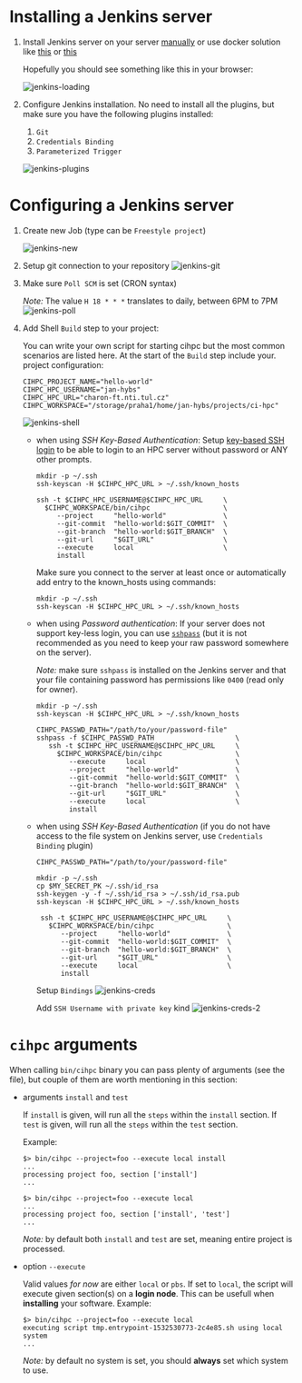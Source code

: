 # Installing a Jenkins server
  1. Install Jenkins server on your server [manually](https://wiki.jenkins.io/display/JENKINS/Installing+Jenkins+on+Ubuntu) or use docker solution like [this](https://github.com/jenkinsci/docker) or [this](https://jenkins.io/doc/book/installing/#downloading-and-running-jenkins-in-docker)
  
      Hopefully you should see something like this in your browser:
      
      ![jenkins-loading](imgs/jenkins-loading.png)

  2. Configure Jenkins installation. No need to install all the plugins, but make sure you have the following plugins installed:
      1. `Git`
      2. `Credentials Binding`
      3. `Parameterized Trigger`

      ![jenkins-plugins](imgs/jenkins-plugins-2.png)    

# Configuring a Jenkins server
  1. Create new Job (type can be `Freestyle project`)
  
      ![jenkins-new](imgs/jenkins-new.png)

  2. Setup git connection to your repository
      ![jenkins-git](imgs/jenkins-git.png)

  3. Make sure `Poll SCM` is set (CRON syntax)
  
      *Note:* The value `H 18 * * *` translates to daily, between 6PM to 7PM
      ![jenkins-poll](imgs/jenkins-poll.png)

  4. Add Shell `Build` step to your project:
  
      You can write your own script for starting cihpc but the most common 
      scenarios are listed here. At the start of the `Build` step include your.
      project configuration:
      
      ```shell
      CIHPC_PROJECT_NAME="hello-world"
      CIHPC_HPC_USERNAME="jan-hybs"
      CIHPC_HPC_URL="charon-ft.nti.tul.cz"
      CIHPC_WORKSPACE="/storage/praha1/home/jan-hybs/projects/ci-hpc"
      ```
      ![jenkins-shell](imgs/jenkins-shell.png)
      
      - when using *SSH Key-Based Authentication*:
          Setup [key-based SSH login](https://www.ssh.com/ssh/copy-id) to be able to login to an HPC server without password or ANY other prompts.
          
          ```shell
          mkdir -p ~/.ssh
          ssh-keyscan -H $CIHPC_HPC_URL > ~/.ssh/known_hosts
          
          ssh -t $CIHPC_HPC_USERNAME@$CIHPC_HPC_URL     \
            $CIHPC_WORKSPACE/bin/cihpc                  \
               --project     "hello-world"              \
               --git-commit  "hello-world:$GIT_COMMIT"  \
               --git-branch  "hello-world:$GIT_BRANCH"  \
               --git-url     "$GIT_URL"                 \
               --execute     local                      \
               install
          ```
          
          Make sure you connect to the server at least once or automatically add entry to the known_hosts using commands:
          
           ```
           mkdir -p ~/.ssh
           ssh-keyscan -H $CIHPC_HPC_URL > ~/.ssh/known_hosts
         ```
         
      - when using *Password authentication*:
         If your server does not support key-less login, you can use [`sshpass`](https://askubuntu.com/questions/282319/how-to-use-sshpass) (but it is not recommended as you need to keep your raw password somewhere on the server).
         
         *Note:* make sure `sshpass` is installed on the Jenkins server and that
         your file containing password has permissions like `0400` (read only for owner).
         
           ```shell
           mkdir -p ~/.ssh
           ssh-keyscan -H $CIHPC_HPC_URL > ~/.ssh/known_hosts
           
           CIHPC_PASSWD_PATH="/path/to/your/password-file"
           sshpass -f $CIHPC_PASSWD_PATH                    \
              ssh -t $CIHPC_HPC_USERNAME@$CIHPC_HPC_URL     \
                $CIHPC_WORKSPACE/bin/cihpc                  \
                   --execute     local                      \
                   --project     "hello-world"              \
                   --git-commit  "hello-world:$GIT_COMMIT"  \
                   --git-branch  "hello-world:$GIT_BRANCH"  \
                   --git-url     "$GIT_URL"                 \
                   --execute     local                      \
                   install
           ```
           
       - when using *SSH Key-Based Authentication* (if you do not have access to the file system on Jenkins server, use `Credentials Binding` plugin)
        
          ```shell
          CIHPC_PASSWD_PATH="/path/to/your/password-file"
          
          mkdir -p ~/.ssh
          cp $MY_SECRET_PK ~/.ssh/id_rsa
          ssh-keygen -y -f ~/.ssh/id_rsa > ~/.ssh/id_rsa.pub
          ssh-keyscan -H $CIHPC_HPC_URL > ~/.ssh/known_hosts
          
           ssh -t $CIHPC_HPC_USERNAME@$CIHPC_HPC_URL     \
             $CIHPC_WORKSPACE/bin/cihpc                  \
                --project     "hello-world"              \
                --git-commit  "hello-world:$GIT_COMMIT"  \
                --git-branch  "hello-world:$GIT_BRANCH"  \
                --git-url     "$GIT_URL"                 \
                --execute     local                      \
                install
          ```
          
          Setup `Bindings`
          ![jenkins-creds](imgs/jenkins-creds.png)
          
          Add `SSH Username with private key` kind
          ![jenkins-creds-2](imgs/jenkins-creds-2.png)
  
# `cihpc` arguments
When calling `bin/cihpc` binary you can pass plenty of arguments (see the file),
but couple of them are worth mentioning in this section: 
  - arguments `install` and `test`
  
    If `install` is given, will run all the `steps` within the `install` section.
    If `test` is given, will run all the `steps` within the `test` section.
    
    Example:
    
    ```shell
    $> bin/cihpc --project=foo --execute local install
    ...
    processing project foo, section ['install']
    ...
    ```
    ```shell
    $> bin/cihpc --project=foo --execute local
    ...
    processing project foo, section ['install', 'test']
    ...
    ```
    
    *Note:* by default both `install` and `test` are set, meaning
    entire project is processed.
    
  - option `--execute`
  
    Valid values *for now* are either `local` or `pbs`. 
    If set to `local`, the script will execute given
    section(s) on a **login node**. This can be usefull
    when **installing** your software.
    Example:
    
    ```shell
    $> bin/cihpc --project=foo --execute local
    executing script tmp.entrypoint-1532530773-2c4e85.sh using local system
    ...
    ```
    *Note:* by default no system is set,
    you should **always** set which system to use.
    
    

